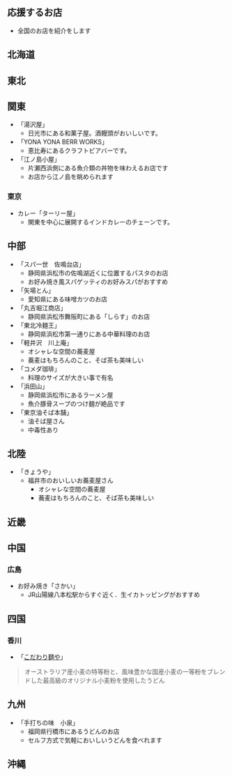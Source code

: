 ## 応援するお店

- 全国のお店を紹介をします

## 北海道

## 東北

## 関東
- 「湯沢屋」
    - 日光市にある和菓子屋。酒饅頭がおいしいです。 
- 「YONA YONA BERR WORKS」
    - 恵比寿にあるクラフトビアバーです。 
- 「江ノ島小屋」
    - 片瀬西浜側にある魚介類の丼物を味わえるお店です
    - お店から江ノ島を眺められます

### 東京
- カレー「ターリー屋」
    - 関東を中心に展開するインドカレーのチェーンです。

## 中部
- 「スパ一世　佐鳴台店」
    - 静岡県浜松市の佐鳴湖近くに位置するパスタのお店
    - お好み焼き風スパゲッティのお好みスパがおすすめ
- 「矢場とん」
    - 愛知県にある味噌カツのお店
- 「丸吉堀江商店」
    - 静岡県浜松市舞阪町にある「しらす」のお店
- 「東北冷麺王」
    - 静岡県浜松市第一通りにある中華料理のお店
- 「軽井沢　川上庵」
  - オシャレな空間の蕎麦屋
  - 蕎麦はもちろんのこと、そば茶も美味しい
- 「コメダ珈琲」
  - 料理のサイズが大きい事で有名
- 「浜田山」
    - 静岡県浜松市にあるラーメン屋
    - 魚介豚骨スープのつけ麺が絶品です
- 「東京油そば本舗」
    - 油そば屋さん
    - 中毒性あり
    

## 北陸
- 「きょうや」
  - 福井市のおいしいお蕎麦屋さん
    - オシャレな空間の蕎麦屋
    - 蕎麦はもちろんのこと、そば茶も美味しい

## 近畿

## 中国

### 広島

- お好み焼き「さかい」
    - JR山陽線八本松駅からすぐ近く．生イカトッピングがおすすめ

## 四国

### 香川

- 「[こだわり麵や](https://kodawarimenya.com/shop_detail04.html)」  
> オーストラリア産小麦の特等粉と、風味豊かな国産小麦の一等粉をブレンドした最高級のオリジナル小麦粉を使用したうどん  


## 九州
- 「手打ちの味　小泉」
    - 福岡県行橋市にあるうどんのお店
    - セルフ方式で気軽においしいうどんを食べれます

## 沖縄

